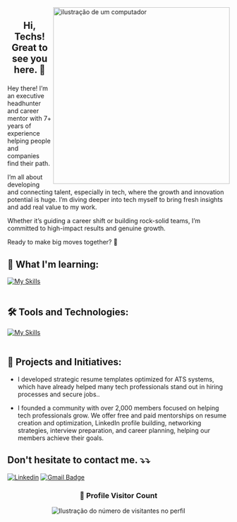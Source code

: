 <img src="https://raw.githubusercontent.com/MicaelliMedeiros/micaellimedeiros/master/image/computer-illustration.png" alt="ilustração de um computador" min-width="400px" max-width="400px" width="400px" align="right">

## <p align="center">  Hi, Techs! Great to see you here. 💜 

<p align="rigth"> 
Hey there! I’m an executive headhunter and career mentor with 7+ years of experience helping people and companies find their path.

I’m all about developing and connecting talent, especially in tech, where the growth and innovation potential is huge. I’m diving deeper into tech myself to bring fresh insights and add real value to my work.

Whether it’s guiding a career shift or building rock-solid teams, I’m committed to high-impact results and genuine growth.

Ready to make big moves together? 🌹

</p>


## 🚀 What I'm learning: 
[![My Skills](https://skillicons.dev/icons?i=java,python,javascript)](https://skillicons.dev)<br><br>

## 🛠️ Tools and Technologies:
[![My Skills](https://skillicons.dev/icons?i=vscode,idea,mysql,git,github)](https://skillicons.dev)<br><br>

## 👥 Projects and Initiatives:
- I developed strategic resume templates optimized for ATS systems, which have already helped many tech professionals stand out in hiring processes and secure jobs..

- I founded a community with over 2,000 members focused on helping tech professionals grow. We offer free and paid mentorships on resume creation and optimization, LinkedIn profile building, networking strategies, interview preparation, and career planning, helping our members achieve their goals.

## Don't hesitate to contact me. ⤵️⤵️

[![Linkedin](https://img.shields.io/badge/-Franciele-blue?style=flat-square&logo=Linkedin&logoColor=white&link=https://www.linkedin.com/in/francielekuchler/)](https://www.linkedin.com/in/francielekuchler/)
[![Gmail Badge](https://img.shields.io/badge/-franciele@madil.io-006bed?style=flat-square&logo=Gmail&logoColor=white&link=mailto:franciele@madil.io)](mailto:franciele@madil.io)


<div align="center">
  <h3><b>📍 Profile Visitor Count</b></h3>
</div>

<p align="center">
  <img
    src="https://profile-counter.glitch.me/francielekuchler/count.svg"
    alt="Ilustração do número de visitantes no perfil"
  />
</p>

